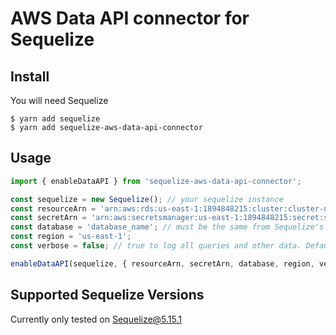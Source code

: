 # AWS Data API connector for Sequelize

## Install
You will need Sequelize

```
$ yarn add sequelize
$ yarn add sequelize-aws-data-api-connector
```

## Usage

```javascript
import { enableDataAPI } from 'sequelize-aws-data-api-connector';

const sequelize = new Sequelize(); // your sequelize instance
const resourceArn = 'arn:aws:rds:us-east-1:1894848215:cluster:cluster-name';
const secretArn = 'arn:aws:secretsmanager:us-east-1:1894848215:secret:staging/rds-db-credentials/cluster-name-As$jOI';
const database = 'database_name'; // must be the same from Sequelize's 
const region = 'us-east-1';
const verbose = false; // true to log all queries and other data. Default if false

enableDataAPI(sequelize, { resourceArn, secretArn, database, region, verbose });
```

## Supported Sequelize Versions
Currently only tested on Sequelize@5.15.1

